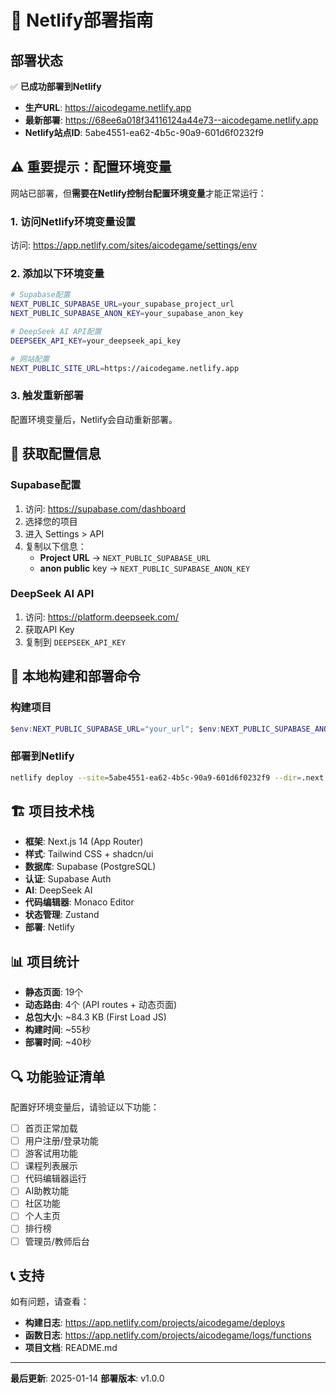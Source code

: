 # 🚀 Netlify部署指南

## 部署状态

✅ **已成功部署到Netlify**

- **生产URL**: https://aicodegame.netlify.app
- **最新部署**: https://68ee6a018f34116124a44e73--aicodegame.netlify.app
- **Netlify站点ID**: 5abe4551-ea62-4b5c-90a9-601d6f0232f9

## ⚠️ 重要提示：配置环境变量

网站已部署，但**需要在Netlify控制台配置环境变量**才能正常运行：

### 1. 访问Netlify环境变量设置

访问: https://app.netlify.com/sites/aicodegame/settings/env

### 2. 添加以下环境变量

```bash
# Supabase配置
NEXT_PUBLIC_SUPABASE_URL=your_supabase_project_url
NEXT_PUBLIC_SUPABASE_ANON_KEY=your_supabase_anon_key

# DeepSeek AI API配置
DEEPSEEK_API_KEY=your_deepseek_api_key

# 网站配置
NEXT_PUBLIC_SITE_URL=https://aicodegame.netlify.app
```

### 3. 触发重新部署

配置环境变量后，Netlify会自动重新部署。

## 📝 获取配置信息

### Supabase配置

1. 访问: https://supabase.com/dashboard
2. 选择您的项目
3. 进入 Settings > API
4. 复制以下信息：
   - **Project URL** → `NEXT_PUBLIC_SUPABASE_URL`
   - **anon public** key → `NEXT_PUBLIC_SUPABASE_ANON_KEY`

### DeepSeek AI API

1. 访问: https://platform.deepseek.com/
2. 获取API Key
3. 复制到 `DEEPSEEK_API_KEY`

## 🔄 本地构建和部署命令

### 构建项目

```powershell
$env:NEXT_PUBLIC_SUPABASE_URL="your_url"; $env:NEXT_PUBLIC_SUPABASE_ANON_KEY="your_key"; $env:DEEPSEEK_API_KEY="your_key"; pnpm build
```

### 部署到Netlify

```bash
netlify deploy --site=5abe4551-ea62-4b5c-90a9-601d6f0232f9 --dir=.next --prod
```

## 🏗️ 项目技术栈

- **框架**: Next.js 14 (App Router)
- **样式**: Tailwind CSS + shadcn/ui
- **数据库**: Supabase (PostgreSQL)
- **认证**: Supabase Auth
- **AI**: DeepSeek AI
- **代码编辑器**: Monaco Editor
- **状态管理**: Zustand
- **部署**: Netlify

## 📊 项目统计

- **静态页面**: 19个
- **动态路由**: 4个 (API routes + 动态页面)
- **总包大小**: ~84.3 KB (First Load JS)
- **构建时间**: ~55秒
- **部署时间**: ~40秒

## 🔍 功能验证清单

配置好环境变量后，请验证以下功能：

- [ ] 首页正常加载
- [ ] 用户注册/登录功能
- [ ] 游客试用功能
- [ ] 课程列表展示
- [ ] 代码编辑器运行
- [ ] AI助教功能
- [ ] 社区功能
- [ ] 个人主页
- [ ] 排行榜
- [ ] 管理员/教师后台

## 📞 支持

如有问题，请查看：
- **构建日志**: https://app.netlify.com/projects/aicodegame/deploys
- **函数日志**: https://app.netlify.com/projects/aicodegame/logs/functions
- **项目文档**: README.md

---

**最后更新**: 2025-01-14
**部署版本**: v1.0.0

